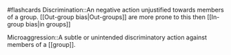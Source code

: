 #flashcards 
Discrimination::An negative action unjustified towards members of a group. [[Out-group bias|Out-groups]] are more prone to this then [[In-group bias|in groups]]
<!--SR:!2023-11-18,10,270-->

Microaggression::A subtle or unintended discriminatory action against members of a [[group]].
<!--SR:!2023-11-08,3,252-->
